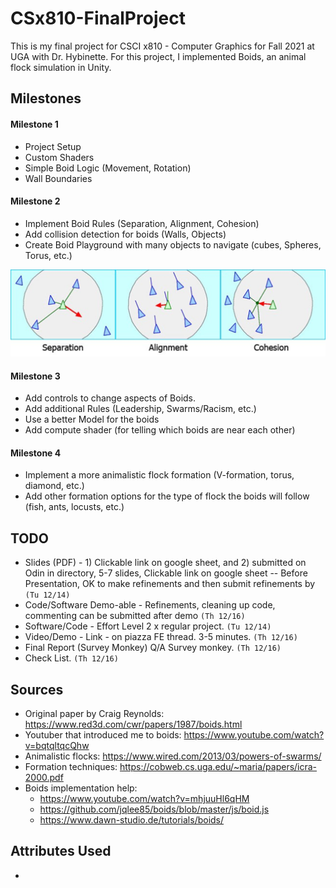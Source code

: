 # CSx810-FinalProject

This is my final project for CSCI x810 - Computer Graphics for Fall 2021 at UGA with Dr. Hybinette. For this project, I implemented Boids, an animal flock simulation in Unity.  

## Milestones
#### Milestone 1
* Project Setup
* Custom Shaders
* Simple Boid Logic (Movement, Rotation)
* Wall Boundaries

#### Milestone 2
* Implement Boid Rules (Separation, Alignment, Cohesion)
* Add collision detection for boids (Walls, Objects)
* Create Boid Playground with many objects to navigate (cubes, Spheres, Torus, etc.)

![./ReadmeResources/img_4.png](./ReadmeResources/img_4.png)
#### Milestone 3
* Add controls to change aspects of Boids.
* Add additional Rules (Leadership, Swarms/Racism, etc.) 
* Use a better Model for the boids 
* Add compute shader (for telling which boids are near each other)

#### Milestone 4
* Implement a more animalistic flock formation (V-formation, torus, diamond, etc.)
* Add other formation options for the type of flock the boids will follow (fish, ants, locusts, etc.)


## TODO
* Slides (PDF) - 1) Clickable link on google sheet, and 2) submitted on Odin in directory, 5-7 slides, Clickable link on google sheet -- Before Presentation, OK to make refinements and then submit refinements by `(Tu 12/14)`
* Code/Software Demo-able - Refinements, cleaning up code, commenting can be submitted after demo `(Th 12/16)`
* Software/Code - Effort Level 2 x regular project. `(Tu 12/14)`
* Video/Demo - Link - on piazza FE thread. 3-5 minutes. `(Th 12/16)`
* Final Report (Survey Monkey)		Q/A Survey monkey. `(Th 12/16)`
* Check List. `(Th 12/16)`


## Sources
* Original paper by Craig Reynolds: https://www.red3d.com/cwr/papers/1987/boids.html
* Youtuber that introduced me to boids: https://www.youtube.com/watch?v=bqtqltqcQhw
* Animalistic flocks: https://www.wired.com/2013/03/powers-of-swarms/
* Formation techniques: https://cobweb.cs.uga.edu/~maria/papers/icra-2000.pdf
* Boids implementation help: 
    * https://www.youtube.com/watch?v=mhjuuHl6qHM
    * https://github.com/jqlee85/boids/blob/master/js/boid.js
    * https://www.dawn-studio.de/tutorials/boids/

## Attributes Used
* 
